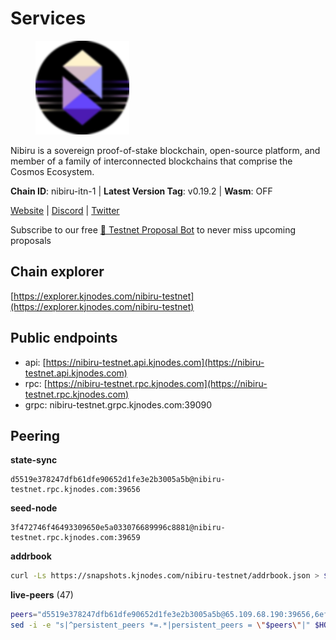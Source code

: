 # Services

<figure><img src="https://raw.githubusercontent.com/kj89/cosmos-images/main/logos/nibiru.png" width="150" alt=""><figcaption></figcaption></figure>

Nibiru is a sovereign proof-of-stake blockchain, open-source platform,  and member of a family of interconnected blockchains that comprise the Cosmos Ecosystem.

**Chain ID**: nibiru-itn-1 | **Latest Version Tag**: v0.19.2 | **Wasm**: OFF

[Website](https://nibiru.fi) | [Discord](https://discord.gg/nibiru) | [Twitter](https://twitter.com/NibiruChain)



Subscribe to our free [🤖 Testnet Proposal Bot](https://t.me/kjnodes_testnet_proposal_bot) to never miss upcoming proposals


## Chain explorer
[https://explorer.kjnodes.com/nibiru-testnet](https://explorer.kjnodes.com/nibiru-testnet)

## Public endpoints

* api: [https://nibiru-testnet.api.kjnodes.com](https://nibiru-testnet.api.kjnodes.com)
* rpc: [https://nibiru-testnet.rpc.kjnodes.com](https://nibiru-testnet.rpc.kjnodes.com)
* grpc: nibiru-testnet.grpc.kjnodes.com:39090

## Peering

**state-sync**

```text
d5519e378247dfb61dfe90652d1fe3e2b3005a5b@nibiru-testnet.rpc.kjnodes.com:39656
```

**seed-node**

```text
3f472746f46493309650e5a033076689996c8881@nibiru-testnet.rpc.kjnodes.com:39659
```

**addrbook**
```bash
curl -Ls https://snapshots.kjnodes.com/nibiru-testnet/addrbook.json > $HOME/.nibid/config/addrbook.json
```

**live-peers** (47)
```bash
peers="d5519e378247dfb61dfe90652d1fe3e2b3005a5b@65.109.68.190:39656,6ef6008e14629006751f398e0111b42133fff67f@147.182.141.127:26656,bc60bfcadd0f0d5ea25a9b7165303f26b67d4365@185.217.125.43:26656,ef030f72f851c9e389be1a4771e3539d30aa6158@95.217.40.230:46656,f093208f6cd6bea470cef7cc9dba1d4e12fd8284@38.242.153.85:26656,368ccefac2150bb2e8282c591c688e02832a381b@217.76.62.101:26656,6d18fa2a84396cff8616fda03689e856735d1b90@149.102.143.37:26656,b402b5605e266dc7844fd20223082d798fee5dec@34.172.227.227:26656,c4a417a6a6ae043e18ba837cdd4989dc46e4a3be@5.199.135.162:39656,80c7465c2be002d00fc38c7c998d7450ad117e81@150.109.11.204:26656,86a14d7255628f6199ec82540113c5ea81b5bda3@62.171.138.174:26656,ce2dcfe5794bed1d4b32b8a43b32afc5d5e435f2@135.181.114.98:46656,ab621cc1bffe9f57e1f125e2144bcf2a93c04f62@89.116.25.40:26656,433d9db92f9e366a2c8170c7fd862acfba0c5e4f@185.192.97.246:26656,fbfe7d9b7826406cb674e5b9170e1a2af47a898e@91.210.170.188:26656,6c39e820bd7e8ea5afcf00974688884748c4aad6@5.189.174.145:26656,e3bcf7faf6efca24f6d0735bc96f67929a8164d3@164.90.217.176:26656,f69080f2d78c9c7fef4bf2df235012734ee90cb9@35.230.146.53:26656,b6b60748fe86c3e49acc9d36cd9890d04a95c4d2@75.119.139.73:26656,fe803d8a0814ce6a77af1be982993d2961f50631@185.216.75.204:39656,9af233dad06aedef7ec5d97c4420560f3ea13d45@85.190.246.38:26656,2dce4b0844754b467ae40c9d6360ac51836fadca@135.181.221.186:29656,ad6423d51d723b82041186c73e9b107a925ccd1e@154.53.48.79:39656,7542073a65fc7c588ee7c48ca5f517feb7480412@173.212.202.155:26656,ead62954a88291828d243d3de081d62e44a0de19@31.220.81.234:26656,6a0797e9737cb318b5fe30ba43b23604ecd53197@65.109.51.41:26656,02928165f81cde56400b6dedbe6675c5937e1fe9@135.181.218.26:26656,03f2491233ba3b355ad025da7e25a1ad6c15c704@38.242.201.204:26656,a061d020e1934e9d21812e15c80347ce74674366@194.163.131.176:26656,0c960e5e16660a0a3719668357f855eef30bd6e9@84.46.242.95:26656,26747a3d8ea50b208302427aea75defa49e1a489@185.202.238.111:39656,9a0efda9d4bf778a966ae973a59cfb22327e4052@143.110.160.174:26656,50c29d0c1e0300aca14ab99eefba53b4d08e12aa@94.26.228.89:26656,1a4643b6bf26c410b97c486b09c66366c9aaa36e@138.201.248.108:26656,e5eac0bf428016d12492c39e47f0f66dd2ae171b@65.109.70.4:26656,fb26e0b2ea196136f27d5bb2704b46d12f194495@164.92.202.21:26656,d8c2f902a690620a5393e6c40320623ccc900c98@185.233.192.38:26656,3d80a624f658ec2793b63e7294702d4b52c18d70@75.119.134.229:26656,d9e6658501a6e99563916809aef1e978a261211b@149.102.141.140:26656,e37fd4223c4a045c4899840a431ce1baddb04c25@34.30.169.115:26656,4ce7072a7f9dde0e56e5f4def16b2f0ce8f380c2@62.171.174.230:39656,046161f0f5d68d6f03715c6a78370f17dde4d7c6@185.130.113.171:26656,b3d218f64916a94be981c33deda2123494de9997@94.16.109.190:26656,4fb43c4d6bd6cf0f20781b67e437263a24e4153d@95.217.75.105:31656,2b67482054000c77f1db2f37072d20a6a1a043d4@194.163.174.35:26656,25d7a6c32516f18e3f45b0379460d8ed4e396b43@164.92.84.68:26656,3fe49874e929fc14a0a1978759f22557ebe9e77d@109.205.183.52:26656"
sed -i -e "s|^persistent_peers *=.*|persistent_peers = \"$peers\"|" $HOME/.nibid/config/config.toml
```
